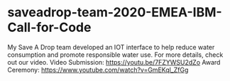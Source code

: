 # saveadrop-team-2020-EMEA-IBM-Call-for-Code
My Save A Drop team developed an IOT interface to help reduce water consumption and promote responsible water use. For more details, check out our video. Video Submission: https://youtu.be/7FZYWSU2dZo Award Ceremony: https://www.youtube.com/watch?v=GmEKql_ZfGg
